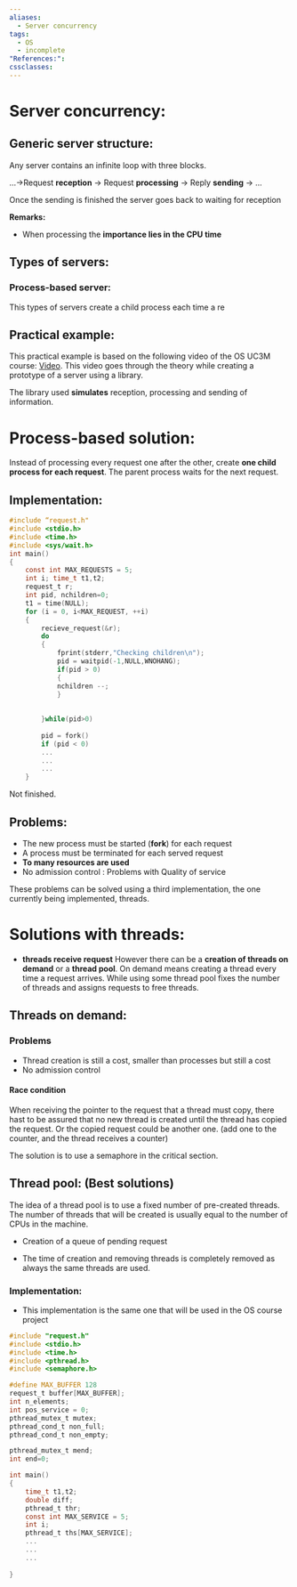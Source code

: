 ```yaml
---
aliases:
  - Server concurrency
tags:
  - OS
  - incomplete
"References:": 
cssclasses:
---
```


# Server concurrency: 
## Generic server structure: 
Any server contains an infinite loop with three blocks. 

…→Request **reception** → Request **processing** → Reply **sending** → …

Once the sending is finished the server goes back to waiting for reception

**Remarks:**
+ When processing the **importance lies in the CPU time** 

## Types of servers: 
### Process-based server:
This types of servers create a child process each time a re
## Practical example: 
This practical example is based on the following video of the OS UC3M course: [Video](https://eu-lti.bbcollab.com/collab/ui/session/playback). This video goes through the theory while creating a prototype of a server using a library.

The library used **simulates** reception, processing and sending of information. 




# Process-based solution: 
Instead of processing every request one after the other, create **one child process for each request**. The parent process waits for the next request. 

## Implementation: 


```c
#include “request.h"
#include <stdio.h>
#include <time.h>
#include <sys/wait.h>
int main() 
{ 
	const int MAX_REQUESTS = 5;
	int i; time_t t1,t2; 
	request_t r;
	int pid, nchildren=0; 
	t1 = time(NULL);
	for (i = 0, i<MAX_REQUEST, ++i)
	{
		recieve_request(&r);
		do
		{
			fprint(stderr,"Checking children\n");
			pid = waitpid(-1,NULL,WNOHANG);
			if(pid > 0)
			{
			nchildren --;
			}
			
			
		}while(pid>0)
	
		pid = fork()
		if (pid < 0)
		...
		...
		...
	}
```

Not finished. 

## Problems: 
+ The new process must be started (**fork**) for each request
+ A process must be terminated for each served request
+ **To many resources are used**
+ No admission control : Problems with Quality of service

These problems can be solved using a third implementation, the one currently being implemented, threads. 
# Solutions with threads: 
+ **threads receive request**
However there can be a **creation of threads on demand** or a **thread pool**. On demand means creating a thread every time a request arrives. While using some thread pool fixes the number of threads and assigns requests to free threads. 

## Threads on demand: 

### Problems
+ Thread creation is still a cost, smaller than processes but still a cost
+ No admission control 
#### Race condition
When receiving the pointer to the request that a thread must copy, there hast to be assured that no new thread is created until the thread has copied the request. Or the copied request could be another one. (add one to the counter, and the thread receives a counter)

The solution is to use a semaphore in the critical section. 
## Thread pool: (Best solutions)
The idea of a thread pool is to use a fixed number of pre-created threads. The number of threads that will be created is usually equal to the number of CPUs in the machine. 
+ Creation of a queue of pending request

+ The time of creation and removing threads is completely removed as always the same threads are used. 

### Implementation: 
+ This implementation is the same one that will be used in the OS course project

```c
#include "request.h" 
#include <stdio.h> 
#include <time.h> 
#include <pthread.h> 
#include <semaphore.h> 

#define MAX_BUFFER 128
request_t buffer[MAX_BUFFER];
int n_elements;
int pos_service = 0; 
pthread_mutex_t mutex;
pthread_cond_t non_full;
pthread_cond_t non_empty;

pthread_mutex_t mend;
int end=0;

int main()
{
	time_t t1,t2;
	double diff;
	pthread_t thr;
	const int MAX_SERVICE = 5;
	int i;
	pthread_t ths[MAX_SERVICE];
	...
	...
	...
	
}
```
